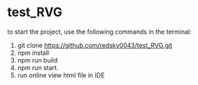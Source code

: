 # test_RVG

to start the project, use the following commands in the terminal:
1) git clone https://github.com/redsky0043/test_RVG.git
2) npm install
3) npm run build 
4) npm run start.
5) run online view html file in IDE
